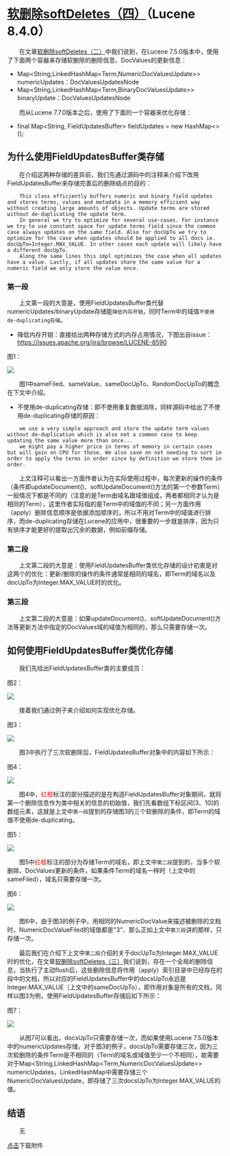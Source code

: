 # [软删除softDeletes（四）](https://www.amazingkoala.com.cn/Lucene/Index/)（Lucene 8.4.0）

&emsp;&emsp;在文章[软删除softDeletes（二）](https://www.amazingkoala.com.cn/Lucene/Index/2020/0621/149.html)中我们说到，在Lucene 7.5.0版本中，使用了下面两个容器来存储软删除的删除信息、DocValues的更新信息：

- Map<String,LinkedHashMap<Term,NumericDocValuesUpdate>> numericUpdates：DocValuesUpdatesNode
- Map<String,LinkedHashMap<Term,BinaryDocValuesUpdate>> binaryUpdate：DocValuesUpdatesNode

&emsp;&emsp;而从Lucene 7.7.0版本之后，使用了下面的一个容器来优化存储：

- final Map<String, FieldUpdatesBuffer> fieldUpdates = new HashMap\<\>();

## 为什么使用FieldUpdatesBuffer类存储

&emsp;&emsp;在介绍这两种存储的差异前，我们先通过源码中的注释来介绍下改用FieldUpdatesBuffer来存储完善后的删除结点的目的：

```text
    This class efficiently buffers numeric and binary field updates and stores terms, values and metadata in a memory efficient way without creating large amounts of objects. Update terms are stored without de-duplicating the update term.
    In general we try to optimize for several use-cases. For instance we try to use constant space for update terms field since the common case always updates on the same field. Also for docUpTo we try to optimize for the case when updates should be applied to all docs ie. docUpTo=Integer.MAX_VALUE. In other cases each update will likely have a different docUpTo.
    Along the same lines this impl optimizes the case when all updates have a value. Lastly, if all updates share the same value for a numeric field we only store the value once.
```

### 第一段

&emsp;&emsp;上文第一段的大意是，使用FieldUpdatesBuffer类代替numericUpdates/binaryUpdate存储能`降低内存开销`，同时Term中的域值`不使用de-duplicating存储`。

- 降低内存开销：直接给出两种存储方式的内存占用情况，下图出自issue：https://issues.apache.org/jira/browse/LUCENE-8590

图1：

<img src="软删除softDeletes（四）-image/1.png">

&emsp;&emsp;图1中sameFiled、sameValue、sameDocUpTo、RandomDocUpTo的概念在下文中介绍。

- 不使用de-duplicating存储：即不使用重复数据消除，同样源码中给出了不使用de-duplicating存储的原因：
```text
    we use a very simple approach and store the update term values without de-duplication which is also not a common case to keep updating the same value more than once...
    we might pay a higher price in terms of memory in certain cases but will gain on CPU for those. We also save on not needing to sort in order to apply the terms in order since by definition we store them in order.
```

&emsp;&emsp;上文注释可以看出一方面作者认为在实际使用过程中，每次更新的操作的条件（条件即updateDocument()、softUpdateDocument()方法的第一个参数Term）一般情况下都是不同的（注意的是Term由域名跟域值组成，两者都相同才认为是相同的Term），这里作者实际指的是Term中的域值的不同；另一方面作用（apply）删除信息顺序是依据添加顺序的，所以不用对Term中的域值进行排序，而de-duplicating存储在Lucene的应用中，很重要的一步就是排序，因为只有排序才能更好的提取出冗余的数据，例如前缀存储。

### 第二段

&emsp;&emsp;上文第二段的大意是：使用FieldUpdatesBuffer类优化存储的设计初衷是对这两个的优化：更新/删除的操作的条件通常是相同的域名，即Term的域名以及docUpTo为Integer.MAX_VALUE时的优化。

### 第三段

&emsp;&emsp;上文第二段的大意是：如果updateDocument()、softUpdateDocument()方法等更新方法中指定的DocValues域的域值为相同的，那么只需要存储一次。

## 如何使用FieldUpdatesBuffer类优化存储

&emsp;&emsp;我们先给出FieldUpdatesBuffer类的主要成员：

图2：

<img src="软删除softDeletes（四）-image/2.png">

&emsp;&emsp;接着我们通过例子来介绍如何实现优化存储。

图3：

<img src="软删除softDeletes（四）-image/3.png">

&emsp;&emsp;图3中执行了三次软删除后，FieldUpdatesBuffer对象中的内容如下所示：

图4：

<img src="软删除softDeletes（四）-image/4.png">

&emsp;&emsp;图4中，<font color=red>红框</font>标注的部分描述的是在构造FieldUpdatesBuffer对象期间，就将第一个删除信息作为类中相关的信息的初始值，我们先看数组下标区间[3、10]的数组元素，这就是上文中`第一段`提到的存储图3的三个软删除的条件，即Term的域值不使用de-duplicating。

图5：

<img src="软删除softDeletes（四）-image/5.png">

&emsp;&emsp;图5中<font color=red>红框</font>标注的部分为存储Term的域名，即上文中`第二段`提到的，当多个软删除、DocValues更新的条件，如果条件Term的域名一样时（上文中的sameFiled），域名只需要存储一次。

图6：

<img src="软删除softDeletes（四）-image/6.png">

&emsp;&emsp;图6中，由于图3的例子中，用相同的NumericDocValue来描述被删除的文档时，NumericDocValueFiled的域值都是"3"、那么正如上文中`第三段`讲的那样，只存储一次。

&emsp;&emsp;最后我们在介绍下上文中`第二段`介绍的关于docUpTo为Integer.MAX_VALUE时的优化，在文章[软删除softDeletes（三）](https://www.amazingkoala.com.cn/Lucene/Index/2020/0624/150.html)我们说到，存在一个全局的删除信息，当执行了主动flush后，这些删除信息将作用（apply）索引目录中已经存在的段中的文档，所以对应的FieldUpdatesBuffer中的docsUpTo永远是Integer.MAX_VALUE（上文中的sameDocUpTo），即作用对象是所有的文档，同样以图3为例，使用FieldUpdatesBuffer存储后如下所示：

图7：

<img src="软删除softDeletes（四）-image/7.png">

&emsp;&emsp;从图7可以看出，docsUpTo只需要存储一次，而如果使用Lucene 7.5.0版本中的numericUpdates存储，对于图3的例子，docsUpTo需要存储三次，因为三次软删除的条件Term是不相同的（Term的域名或域值至少一个不相同），故需要对于Map<String,LinkedHashMap<Term,NumericDocValuesUpdate>> numericUpdates，LinkedHashMap中需要存储三个NumericDocValuesUpdate，即存储了三次docsUpTo为Integer.MAX_VALUE的值。

## 结语

&emsp;&emsp;无

[点击](http://www.amazingkoala.com.cn/attachment/Lucene/Index/软删除softDeletes/软删除softDeletes（四）/软删除softDeletes（四）.zip)下载附件


